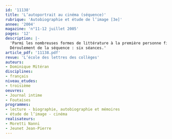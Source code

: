 ```yaml
---
id: '11138'
title: 'L’autoportrait au cinéma (séquence)'
rubrique: 'Autobiographie et étude de l’image [3e]'
annee: '2004'
magazine: 'n°11-12 juillet 2005'
pages: '12'
description: |-
  'Parmi les nombreuses formes de littérature à la première personne figure l’autoportrait ; or le cinéma, intéressé d’abord par le documentaire et la fiction, n’a eu de cesse de s’approprier les différents genres littéraires : il s’est donc naturellement intéressé à cette pratique. Si l’on peut penser que les élèves connaissent l’autoportrait en littérature, et plus probablement encore en peinture, ils l’ont sans doute rarement rencontré à l’écran. C’est pourquoi cette séquence propose une approche de l’autoportrait à partir de deux films, et deux cinéastes, très différents : « Journal intime », de Nanni Moretti (1994) et « Foutaises », de Jean-Pierre Jeunet (1989).
  Déroulement de la séquence : six séances.'
article_pdf: '11138.pdf'
revue: 'L’école des lettres des collèges'
auteurs:
- Dominique Mitéran
disciplines:
- français
niveau_etudes:
- troisième
oeuvres:
- Journal intime
- Foutaises
programmes:
- lecture - biographie, autobiographie et mémoires
- étude de l’image - cinéma
realisateurs:
- Moretti Nanni
- Jeunet Jean-Pierre
---
```

